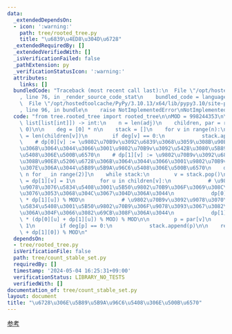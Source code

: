 ```yaml
---
data:
  _extendedDependsOn:
  - icon: ':warning:'
    path: tree/rooted_tree.py
    title: "\u6839\u4ED8\u304D\u6728"
  _extendedRequiredBy: []
  _extendedVerifiedWith: []
  _isVerificationFailed: false
  _pathExtension: py
  _verificationStatusIcon: ':warning:'
  attributes:
    links: []
  bundledCode: "Traceback (most recent call last):\n  File \"/opt/hostedtoolcache/PyPy/3.10.13/x64/lib/pypy3.10/site-packages/onlinejudge_verify/documentation/build.py\"\
    , line 76, in _render_source_code_stat\n    bundled_code = language.bundle(\n\
    \  File \"/opt/hostedtoolcache/PyPy/3.10.13/x64/lib/pypy3.10/site-packages/onlinejudge_verify/languages/python.py\"\
    , line 96, in bundle\n    raise NotImplementedError\nNotImplementedError\n"
  code: "from tree.rooted_tree import rooted_tree\n\nMOD = 998244353\n\n\ndef count_stable_set(adj:\
    \ list[list[int]]) -> int:\n    n = len(adj)\n    children, par = rooted_tree(adj,\
    \ 0)\n\n    deg = [0] * n\n    stack = []\n    for v in range(n):\n        deg[v]\
    \ = len(children[v])\n        if deg[v] == 0:\n            stack.append(v)\n\n\
    \    # dp[0][v] := \u9802\u70B9v\u3092\u6839\u3068\u3059\u308B\u90E8\u5206\u6728\
    \u306B\u3064\u3044\u3066\u3001\u9802\u70B9v\u3092\u542B\u3080\u5B89\u5B9A\u96C6\
    \u5408\u306E\u500B\u6570\n    # dp[1][v] := \u9802\u70B9v\u3092\u6839\u3068\u3059\
    \u308B\u90E8\u5206\u6728\u306B\u3064\u3044\u3066\u3001\u9802\u70B9v\u3092\u542B\
    \u307E\u306A\u3044\u5B89\u5B9A\u96C6\u5408\u306E\u500B\u6570\n    dp = [[0] *\
    \ n for _ in range(2)]\n    while stack:\n        v = stack.pop()\n\n        dp[0][v]\
    \ = dp[1][v] = 1\n        for u in children[v]:\n            # \u9802\u70B9v\u3092\
    \u9078\u3076\u5834\u5408\u3001\u5B50\u9802\u70B9\u306F\u3069\u308C\u3082\u9078\
    \u3076\u3053\u3068\u304C\u3067\u304D\u306A\u3044\n            dp[0][v] = (dp[0][v]\
    \ * dp[1][u]) % MOD\n            # \u9802\u70B9v\u3092\u9078\u3070\u306A\u3044\
    \u5834\u5408\u3001\u5B50\u9802\u70B9\u306F\u9078\u3093\u3067\u3082\u9078\u3070\
    \u306A\u304F\u3066\u3082\u69CB\u308F\u306A\u3044\n            dp[1][v] = (dp[1][v]\
    \ * (dp[0][u] + dp[1][u]) % MOD) % MOD\n\n        p = par[v]\n        deg[p] -=\
    \ 1\n        if deg[p] == 0:\n            stack.append(p)\n\n    return (dp[0][0]\
    \ + dp[1][0]) % MOD\n"
  dependsOn:
  - tree/rooted_tree.py
  isVerificationFile: false
  path: tree/count_stable_set.py
  requiredBy: []
  timestamp: '2024-05-04 16:25:31+09:00'
  verificationStatus: LIBRARY_NO_TESTS
  verifiedWith: []
documentation_of: tree/count_stable_set.py
layout: document
title: "\u6728\u306E\u5B89\u5B9A\u96C6\u5408\u306E\u500B\u6570"
---
```


[参考](https://algo-method.com/tasks/983)